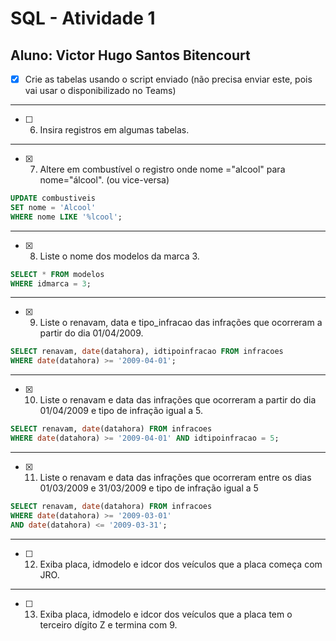 # SQL - Atividade 1
## Aluno: Victor Hugo Santos Bitencourt

- [x] Crie as tabelas usando o script enviado (não precisa enviar este, pois vai usar o disponibilizado no Teams)

---

- [ ] 6) Insira registros em algumas tabelas.

---

- [x] 7) Altere em combustível o registro onde nome ="alcool" para nome="álcool". (ou vice-versa) 

```sql
UPDATE combustiveis 
SET nome = 'Alcool' 
WHERE nome LIKE '%lcool';
```

---

- [x] 8) Liste o nome dos modelos da marca 3.

```sql
SELECT * FROM modelos 
WHERE idmarca = 3;
```

---

- [x] 9) Liste o renavam, data e tipo_infracao das infrações que ocorreram a partir do dia 01/04/2009. 

```sql
SELECT renavam, date(datahora), idtipoinfracao FROM infracoes 
WHERE date(datahora) >= '2009-04-01';
```

---

- [x] 10) Liste o renavam e data das infrações que ocorreram a partir do dia 01/04/2009 e tipo de infração igual a 5. 

```sql
SELECT renavam, date(datahora) FROM infracoes 
WHERE date(datahora) >= '2009-04-01' AND idtipoinfracao = 5;
```

---

- [x] 11) Liste o renavam e data das infrações que ocorreram entre os dias 01/03/2009 e 31/03/2009 e tipo de infração igual a 5 

```sql
SELECT renavam, date(datahora) FROM infracoes 
WHERE date(datahora) >= '2009-03-01' 
AND date(datahora) <= '2009-03-31';
```

---

- [ ] 12) Exiba placa, idmodelo e idcor dos veículos que a placa começa com JRO. 

---

- [ ] 13) Exiba placa, idmodelo e idcor dos veículos que a placa tem o terceiro dígito Z e termina com 9. 
